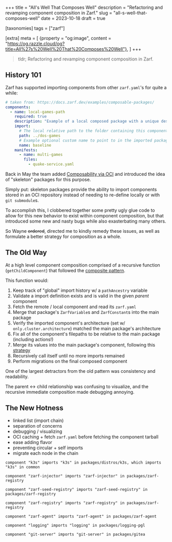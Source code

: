 +++
title = "All's Well That Composes Well"
description = "Refactoring and revamping component composition in Zarf."
slug = "all-s-well-that-composes-well"
date = 2023-10-18
draft = true

[taxonomies]
tags = ["zarf"]

[extra]
meta = [
    {property = "og:image", content = "https://og.razzle.cloud/og?title=All%27s%20Well%20That%20Composes%20Well"},
]
+++

> tldr; Refactoring and revamping component composition in Zarf.

<!-- more -->

## History 101

Zarf has supported importing components from other `zarf.yaml`'s for quite a while:

```yaml
# taken from: https://docs.zarf.dev/examples/composable-packages/
components:
  - name: local-games-path
    required: true
    description: "Example of a local composed package with a unique description for this component"
    import:
      # The local relative path to the folder containing this component's package definition
      path: ../dos-games
      # Example optional custom name to point to in the imported package (default is to use this component's name)
      name: baseline
    manifests:
      - name: multi-games
        files:
          - quake-service.yaml
```

Back in May the team added [Composability via OCI](https://github.com/defenseunicorns/zarf/pull/1469) and introduced the idea of "skeleton" packages for this purpose.

Simply put: skeleton packages provide the ability to import components stored in an OCI repository instead of needing to re-define locally or with `git submodule`s.

To accomplish this, I clobbered together some pretty ugly glue code to allow for this new behavior to exist within component composition, but that introduced some new and nasty bugs while also exasterbating many others.

So Wayne ~~ordered~~, directed me to kindly remedy these issues, as well as formulate a better strategy for composition as a whole.

## The Old Way

At a high level component composition comprised of a recursive function (`getChildComponent`) that followed the [composite pattern](https://en.wikipedia.org/wiki/Composite_pattern).

This function would:

1. Keep track of "global" import history w/ a `pathAncestry` variable
2. Validate a import definition exists and is valid in the given _parent_ component
3. Fetch the remote / local component and read its `zarf.yaml`
4. Merge that package's `ZarfVariable`s and `ZarfConstant`s into the main package
5. Verify the imported component's architecture (set w/ `only.cluster.architecture`) matched the main package's architecture
6. Fix all of the component's filepaths to be relative to the main package (including actions!)
7. Merge its values into the main package's component, following this [strategy](https://docs.zarf.dev/examples/composable-packages/)
8. Recursively call itself until no more imports remained
9. Perform migrations on the final composed component

One of the largest detractors from the old pattern was consistency and readability.

The parent <-> child relationship was confusing to visualize, and the recursive immediate composition made debugging annoying.

## The New Hotness

- linked list (import chain)
- separation of concerns
- debugging / visualizing
- OCI caching + fetch `zarf.yaml` before fetching the component tarball
- ease adding flavor
- preventing circular + self imports
- migrate each node in the chain

```text
component "k3s" imports "k3s" in packages/distros/k3s, which imports "k3s" in common

component "zarf-injector" imports "zarf-injector" in packages/zarf-registry

component "zarf-seed-registry" imports "zarf-seed-registry" in packages/zarf-registry

component "zarf-registry" imports "zarf-registry" in packages/zarf-registry

component "zarf-agent" imports "zarf-agent" in packages/zarf-agent

component "logging" imports "logging" in packages/logging-pgl

component "git-server" imports "git-server" in packages/gitea
```
